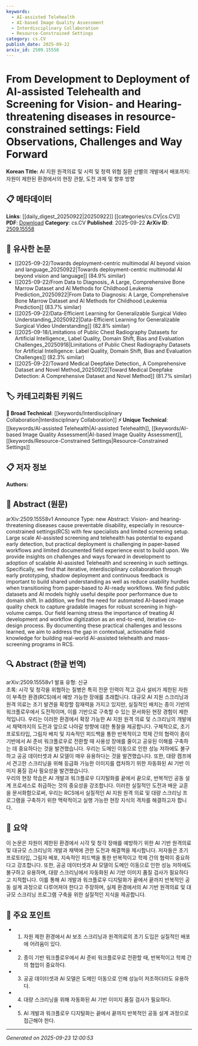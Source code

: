 ```yaml
---
keywords:
  - AI-assisted Telehealth
  - AI-based Image Quality Assessment
  - Interdisciplinary Collaboration
  - Resource-Constrained Settings
category: cs.CV
publish_date: 2025-09-22
arxiv_id: 2509.15558
---
```


<!-- KEYWORD_LINKING_METADATA:
{
  "processed_timestamp": "2025-09-23T12:00:53.894362",
  "vocabulary_version": "1.0",
  "selected_keywords": [
    "AI-assisted Telehealth",
    "AI-based Image Quality Assessment",
    "Interdisciplinary Collaboration",
    "Resource-Constrained Settings"
  ],
  "rejected_keywords": [],
  "similarity_scores": {
    "AI-assisted Telehealth": 0.75,
    "AI-based Image Quality Assessment": 0.72,
    "Interdisciplinary Collaboration": 0.8,
    "Resource-Constrained Settings": 0.77
  },
  "extraction_method": "AI_prompt_based",
  "budget_applied": true,
  "candidates_json": {
    "candidates": [
      {
        "surface": "AI-assisted Telehealth",
        "canonical": "AI-assisted Telehealth",
        "aliases": [
          "AI Telehealth"
        ],
        "category": "unique_technical",
        "rationale": "This term represents a specific application of AI in healthcare, crucial for linking discussions on technology deployment in resource-constrained settings.",
        "novelty_score": 0.7,
        "connectivity_score": 0.65,
        "specificity_score": 0.8,
        "link_intent_score": 0.75
      },
      {
        "surface": "AI-based image quality check",
        "canonical": "AI-based Image Quality Assessment",
        "aliases": [
          "Image Quality Check"
        ],
        "category": "unique_technical",
        "rationale": "This is a specific technical process that enhances the screening accuracy, linking AI capabilities with practical healthcare applications.",
        "novelty_score": 0.65,
        "connectivity_score": 0.6,
        "specificity_score": 0.78,
        "link_intent_score": 0.72
      },
      {
        "surface": "interdisciplinary collaboration",
        "canonical": "Interdisciplinary Collaboration",
        "aliases": [
          "Cross-disciplinary Collaboration"
        ],
        "category": "broad_technical",
        "rationale": "This concept is crucial for linking various fields involved in AI deployment, fostering a holistic approach to problem-solving.",
        "novelty_score": 0.5,
        "connectivity_score": 0.85,
        "specificity_score": 0.6,
        "link_intent_score": 0.8
      },
      {
        "surface": "resource-constrained settings",
        "canonical": "Resource-Constrained Settings",
        "aliases": [
          "RCS"
        ],
        "category": "unique_technical",
        "rationale": "This term is essential for contextualizing the challenges and solutions specific to environments with limited resources.",
        "novelty_score": 0.68,
        "connectivity_score": 0.7,
        "specificity_score": 0.75,
        "link_intent_score": 0.77
      }
    ],
    "ban_list_suggestions": [
      "AI",
      "screening",
      "deployment"
    ]
  },
  "decisions": [
    {
      "candidate_surface": "AI-assisted Telehealth",
      "resolved_canonical": "AI-assisted Telehealth",
      "decision": "linked",
      "scores": {
        "novelty": 0.7,
        "connectivity": 0.65,
        "specificity": 0.8,
        "link_intent": 0.75
      }
    },
    {
      "candidate_surface": "AI-based image quality check",
      "resolved_canonical": "AI-based Image Quality Assessment",
      "decision": "linked",
      "scores": {
        "novelty": 0.65,
        "connectivity": 0.6,
        "specificity": 0.78,
        "link_intent": 0.72
      }
    },
    {
      "candidate_surface": "interdisciplinary collaboration",
      "resolved_canonical": "Interdisciplinary Collaboration",
      "decision": "linked",
      "scores": {
        "novelty": 0.5,
        "connectivity": 0.85,
        "specificity": 0.6,
        "link_intent": 0.8
      }
    },
    {
      "candidate_surface": "resource-constrained settings",
      "resolved_canonical": "Resource-Constrained Settings",
      "decision": "linked",
      "scores": {
        "novelty": 0.68,
        "connectivity": 0.7,
        "specificity": 0.75,
        "link_intent": 0.77
      }
    }
  ]
}
-->

# From Development to Deployment of AI-assisted Telehealth and Screening for Vision- and Hearing-threatening diseases in resource-constrained settings: Field Observations, Challenges and Way Forward

**Korean Title:** AI 지원 원격의료 및 시력 및 청력 위협 질환 선별의 개발에서 배포까지: 자원이 제한된 환경에서의 현장 관찰, 도전 과제 및 향후 방향

## 📋 메타데이터

**Links**: [[daily_digest_20250922|20250922]] [[categories/cs.CV|cs.CV]]
**PDF**: [Download](https://arxiv.org/pdf/2509.15558.pdf)
**Category**: cs.CV
**Published**: 2025-09-22
**ArXiv ID**: [2509.15558](https://arxiv.org/abs/2509.15558)

## 🔗 유사한 논문
- [[2025-09-22/Towards deployment-centric multimodal AI beyond vision and language_20250922|Towards deployment-centric multimodal AI beyond vision and language]] (84.9% similar)
- [[2025-09-22/From Data to Diagnosis_ A Large, Comprehensive Bone Marrow Dataset and AI Methods for Childhood Leukemia Prediction_20250922|From Data to Diagnosis: A Large, Comprehensive Bone Marrow Dataset and AI Methods for Childhood Leukemia Prediction]] (83.7% similar)
- [[2025-09-22/Data-Efficient Learning for Generalizable Surgical Video Understanding_20250922|Data-Efficient Learning for Generalizable Surgical Video Understanding]] (82.8% similar)
- [[2025-09-18/Limitations of Public Chest Radiography Datasets for Artificial Intelligence_ Label Quality, Domain Shift, Bias and Evaluation Challenges_20250918|Limitations of Public Chest Radiography Datasets for Artificial Intelligence: Label Quality, Domain Shift, Bias and Evaluation Challenges]] (82.3% similar)
- [[2025-09-22/Toward Medical Deepfake Detection_ A Comprehensive Dataset and Novel Method_20250922|Toward Medical Deepfake Detection: A Comprehensive Dataset and Novel Method]] (81.7% similar)

## 🏷️ 카테고리화된 키워드
**🧠 Broad Technical**: [[keywords/Interdisciplinary Collaboration|Interdisciplinary Collaboration]]
**⚡ Unique Technical**: [[keywords/AI-assisted Telehealth|AI-assisted Telehealth]], [[keywords/AI-based Image Quality Assessment|AI-based Image Quality Assessment]], [[keywords/Resource-Constrained Settings|Resource-Constrained Settings]]

## 📋 저자 정보

**Authors:** 

## 📄 Abstract (원문)

arXiv:2509.15558v1 Announce Type: new 
Abstract: Vision- and hearing-threatening diseases cause preventable disability, especially in resource-constrained settings(RCS) with few specialists and limited screening setup. Large scale AI-assisted screening and telehealth has potential to expand early detection, but practical deployment is challenging in paper-based workflows and limited documented field experience exist to build upon. We provide insights on challenges and ways forward in development to adoption of scalable AI-assisted Telehealth and screening in such settings. Specifically, we find that iterative, interdisciplinary collaboration through early prototyping, shadow deployment and continuous feedback is important to build shared understanding as well as reduce usability hurdles when transitioning from paper-based to AI-ready workflows. We find public datasets and AI models highly useful despite poor performance due to domain shift. In addition, we find the need for automated AI-based image quality check to capture gradable images for robust screening in high-volume camps.
  Our field learning stress the importance of treating AI development and workflow digitization as an end-to-end, iterative co-design process. By documenting these practical challenges and lessons learned, we aim to address the gap in contextual, actionable field knowledge for building real-world AI-assisted telehealth and mass-screening programs in RCS.

## 🔍 Abstract (한글 번역)

arXiv:2509.15558v1 발표 유형: 신규  
초록: 시각 및 청각을 위협하는 질병은 특히 전문 인력이 적고 검사 설비가 제한된 자원이 부족한 환경(RCS)에서 예방 가능한 장애를 초래합니다. 대규모 AI 지원 스크리닝과 원격 의료는 조기 발견을 확장할 잠재력을 가지고 있지만, 실질적인 배치는 종이 기반의 워크플로우에서 도전적이며, 이를 기반으로 구축할 수 있는 문서화된 현장 경험이 제한적입니다. 우리는 이러한 환경에서 확장 가능한 AI 지원 원격 의료 및 스크리닝의 개발에서 채택까지의 도전과 앞으로 나아갈 방향에 대한 통찰을 제공합니다. 구체적으로, 초기 프로토타입, 그림자 배치 및 지속적인 피드백을 통한 반복적이고 학제 간의 협력이 종이 기반에서 AI 준비 워크플로우로 전환할 때 사용성 장애를 줄이고 공유된 이해를 구축하는 데 중요하다는 것을 발견했습니다. 우리는 도메인 이동으로 인한 성능 저하에도 불구하고 공공 데이터셋과 AI 모델이 매우 유용하다는 것을 발견했습니다. 또한, 대량 캠프에서 견고한 스크리닝을 위해 등급화 가능한 이미지를 캡처하기 위한 자동화된 AI 기반 이미지 품질 검사 필요성을 발견했습니다.  
우리의 현장 학습은 AI 개발과 워크플로우 디지털화를 끝에서 끝으로, 반복적인 공동 설계 프로세스로 취급하는 것의 중요성을 강조합니다. 이러한 실질적인 도전과 배운 교훈을 문서화함으로써, 우리는 RCS에서 실질적인 AI 지원 원격 의료 및 대량 스크리닝 프로그램을 구축하기 위한 맥락적이고 실행 가능한 현장 지식의 격차를 해결하고자 합니다.

## 📝 요약

이 논문은 자원이 제한된 환경에서 시각 및 청각 장애를 예방하기 위한 AI 기반 원격의료 및 대규모 스크리닝의 개발과 채택에 관한 도전과 해결책을 제시합니다. 저자들은 초기 프로토타입, 그림자 배포, 지속적인 피드백을 통한 반복적이고 학제 간의 협력이 중요하다고 강조합니다. 또한, 공공 데이터셋과 AI 모델이 도메인 이동으로 인한 성능 저하에도 불구하고 유용하며, 대량 스크리닝에서 자동화된 AI 기반 이미지 품질 검사가 필요하다고 지적합니다. 이를 통해 AI 개발과 워크플로우 디지털화가 끝에서 끝까지 반복적인 공동 설계 과정으로 다루어져야 한다고 주장하며, 실제 환경에서의 AI 기반 원격의료 및 대규모 스크리닝 프로그램 구축을 위한 실질적인 지식을 제공합니다.

## 🎯 주요 포인트

- 1. 자원 제한 환경에서 AI 보조 스크리닝과 원격의료의 초기 도입은 실질적인 배포에 어려움이 있다.
- 2. 종이 기반 워크플로우에서 AI 준비 워크플로우로 전환할 때, 반복적이고 학제 간의 협업이 중요하다.
- 3. 공공 데이터셋과 AI 모델은 도메인 이동으로 인해 성능이 저조하더라도 유용하다.
- 4. 대량 스크리닝을 위해 자동화된 AI 기반 이미지 품질 검사가 필요하다.
- 5. AI 개발과 워크플로우 디지털화는 끝에서 끝까지 반복적인 공동 설계 과정으로 접근해야 한다.


---

*Generated on 2025-09-23 12:00:53*
